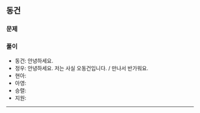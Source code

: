 ## 동건

### 문제

### 풀이
- 동건: 안녕하세요.
- 정우: 안녕하세요. 저는 사실 오동건입니다. / 만나서 반가워요.
- 현아:
- 아영:
- 승렬:
- 지원:
---
